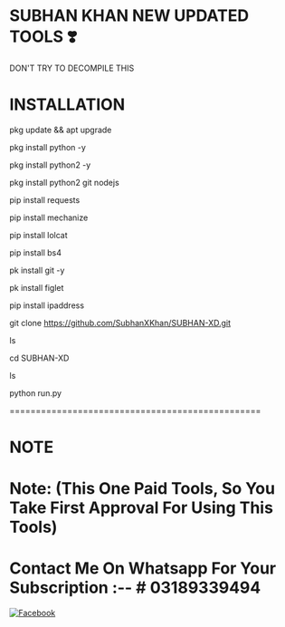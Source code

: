 # SUBHAN KHAN NEW UPDATED TOOLS ❣️ 
DON'T TRY TO DECOMPILE THIS 










# INSTALLATION

pkg update && apt upgrade 

pkg install python -y 

pkg install python2 -y  

pkg install python2 git nodejs 

pip install requests 

pip install mechanize 

pip install lolcat 

pip install bs4 

pk install git -y 

pk install figlet 

pip install ipaddress

git clone https://github.com/SubhanXKhan/SUBHAN-XD.git

ls

cd SUBHAN-XD

ls

python run.py

================================================
# NOTE 

# Note: (This One Paid Tools, So You Take First Approval For Using This Tools)

# Contact Me On Whatsapp For Your Subscription :-- # 03189339494

[![Facebook](https://img.shields.io/badge/Facebook-SUBHAN-Red?style=flat-square&logo=facebook)](https://www.facebook.com/Subhankhan4.94)</br>














